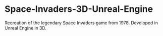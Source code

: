 # Space-Invaders-3D-Unreal-Engine
Recreation of the legendary Space Invaders game from 1978. Developed in Unreal Engine in 3D.

